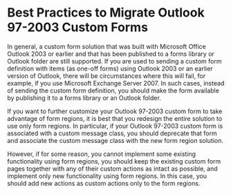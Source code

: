 
# Best Practices to Migrate Outlook 97-2003 Custom Forms

In general, a custom form solution that was built with Microsoft Office Outlook 2003 or earlier and that has been published to a forms library or Outlook folder are still supported. If you are used to sending a custom form definition with items (as one-off forms) using Outlook 2003 or an earlier version of Outlook, there will be circumstances where this will fail, for example, if you use Microsoft Exchange Server 2007. In such cases, instead of sending the custom form definition, you should make the form available by publishing it to a forms library or an Outlook folder.

If you want to further customize your Outlook 97-2003 custom form to take advantage of form regions, it is best that you redesign the entire solution to use only form regions. In particular, if your Outlook 97-2003 custom form is associated with a custom message class, you should deprecate that form and associate the custom message class with the new form region solution.

However, if for some reason, you cannot implement some existing functionality using form regions, you should keep the existing custom form pages together with any of their custom actions as intact as possible, and implement only new functionality using form regions. In this case, you should add new actions as custom actions only to the form regions.

